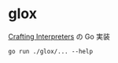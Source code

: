 # glox

[Crafting Interpreters](https://craftinginterpreters.com/) の Go 実装

```
go run ./glox/... --help
```
